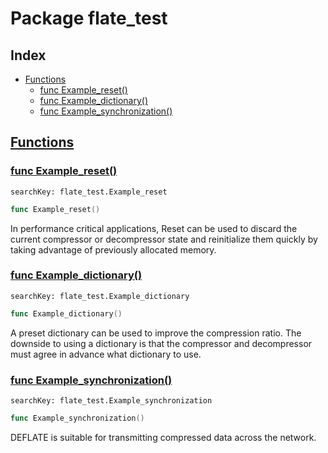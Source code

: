# Package flate_test

## Index

* [Functions](#func)
    * [func Example_reset()](#Example_reset)
    * [func Example_dictionary()](#Example_dictionary)
    * [func Example_synchronization()](#Example_synchronization)


## <a id="func" href="#func">Functions</a>

### <a id="Example_reset" href="#Example_reset">func Example_reset()</a>

```
searchKey: flate_test.Example_reset
```

```Go
func Example_reset()
```

In performance critical applications, Reset can be used to discard the current compressor or decompressor state and reinitialize them quickly by taking advantage of previously allocated memory. 

### <a id="Example_dictionary" href="#Example_dictionary">func Example_dictionary()</a>

```
searchKey: flate_test.Example_dictionary
```

```Go
func Example_dictionary()
```

A preset dictionary can be used to improve the compression ratio. The downside to using a dictionary is that the compressor and decompressor must agree in advance what dictionary to use. 

### <a id="Example_synchronization" href="#Example_synchronization">func Example_synchronization()</a>

```
searchKey: flate_test.Example_synchronization
```

```Go
func Example_synchronization()
```

DEFLATE is suitable for transmitting compressed data across the network. 


